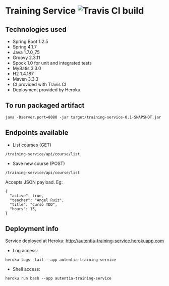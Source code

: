 Training Service ![Travis CI build](https://travis-ci.org/aruizca/training-service.svg?branch=master)
=====

## Technologies used
 * Spring Boot 1.2.5
 * Spring 4.1.7
 * Java 1.7.0_75
 * Groovy 2.3.11
 * Spock 1.0 for unit and integrated tests
 * MyBatis 3.3.0
 * H2 1.4.187
 * Maven 3.3.3
 * CI provided with Travis CI
 * Deployment provided by Heroku

## To run packaged artifact
```
java -Dserver.port=8080 -jar target/training-service-0.1-SNAPSHOT.jar

```

## Endpoints available
* List courses (GET)
```
/training-service/api/course/list
```


* Save new course (POST)
```
/training-service/api/course/list
```

Accepts JSON payload. Eg:
 ```
 {
   "active": true,
   "teacher": "Angel Ruiz",
   "title": "Curso TDD",
   "hours": 15,
 }
 ```

## Deployment info
Service deployed at Heroku: http://autentia-training-service.herokuapp.com

* Log access:
```
heroku logs -tail --app autentia-training-service
```

* Shell access:
```
heroku run bash --app autentia-training-service
```


 
